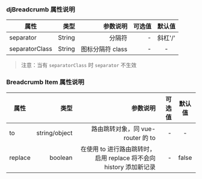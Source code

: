 ### djBreadcrumb 属性说明

| 属性 | 类型 | 参数说明 | 可选值 | 默认值 |
| -------- | -----:| -----:  |-----:  | :----:  |
| separator | String | 分隔符 | - | 斜杠'/' |
| separatorClass | String | 图标分隔符 class | - | - |
>注意：当有 `separatorClass` 时 `separator` 不生效

### Breadcrumb Item 属性说明

| 属性 | 类型 | 参数说明 | 可选值 | 默认值 |
| -------- | -----:| -----:  |-----:  | :----:  |
| to | string/object | 路由跳转对象，同 vue-router 的 to | - | - |
| replace | boolean | 在使用 to 进行路由跳转时，启用 replace 将不会向 history 添加新记录 | - | false |
